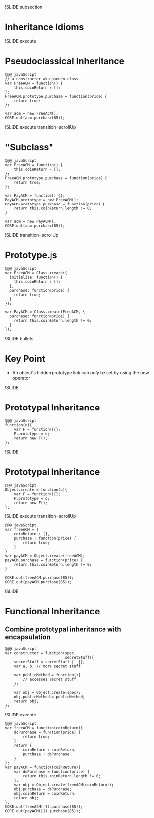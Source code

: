 !SLIDE subsection

# Inheritance Idioms #

!SLIDE execute

# Pseudoclassical Inheritance #

    @@@ javaScript
    // a constructor aka pseudo-class
    var FreeACM = function() {
        this.coinReturn = [];
    };
    FreeACM.prototype.purchase = function(price) {
        return true;
    };

    var acm = new FreeACM();
    CORE.out(acm.purchase(85));

!SLIDE execute transition=scrollUp

# "Subclass" #

    @@@ javaScript
    var FreeACM = function() {
        this.coinReturn = [];
    };
    FreeACM.prototype.purchase = function(price) {
        return true;
    };

    var PayACM = function() {};
    PayACM.prototype = new FreeACM();
    PayACM.prototype.purchase = function(price) {
        return this.coinReturn.length != 0;
    }

    var acm = new PayACM();
    CORE.out(acm.purchase(85));

!SLIDE transition=scrollUp

# Prototype.js #

    @@@ javaScript
    var FreeACM = Class.create({
      initialize: function() {
        this.coinReturn = [];
      },
      purchase: function(price) {
        return true;
      }
    });

    var PayACM = Class.create(FreeACM, {
      purchase: function(price) {
        return this.coinReturn.length != 0;
      }
    });


!SLIDE bullets

# Key Point #

* An object's hidden prototype link can *only* be set by using the new operator

!SLIDE

# Prototypal Inheritance #

    @@@ javaScript
    function(o){
        var F = function(){};
        F.prototype = o;
        return new F();
    };

!SLIDE

# Prototypal Inheritance #

    @@@ javaScript
    Object.create = function(o){
        var F = function(){};
        F.prototype = o;
        return new F();
    };

!SLIDE execute transition=scrollUp

    @@@ javaScript
    var freeACM = {
        coinReturn : [],
        purchase : function(price) {
            return true;
        }
    }
    var payACM = Object.create(freeACM);
    payACM.purchase = function(price) {
        return this.coinReturn.length != 0;
    }

    CORE.out(freeACM.purchase(85));
    CORE.out(payACM.purchase(85));

!SLIDE

# Functional Inheritance #
## Combine prototypal inheritance with encapsulation ##

    @@@ javaScript
    var constructor = function(spec,
                               secretStuff){
        secretStuff = secretStuff || {};
        var a, b; // more secret stuff

        var publicMethod = function(){
            // accesses secret stuff
        };

        var obj = Object.create(spec);
        obj.publicMethod = publicMethod;
        return obj;
    };

!SLIDE execute

    @@@ javaScript
    var freeACM = function(coinReturn){
        doPurchase = function(price) {
            return true;
        }
        return {
            coinReturn : coinReturn,
            purchase : doPurchase
        }
    };
    var payACM = function(coinReturn){
        var doPurchase = function(price) {
            return this.coinReturn.length != 0;
        };
        var obj = Object.create(freeACM(coinReturn));
        obj.purchase = doPurchase;
        obj.coinReturn = coinReturn;
        return obj;
    };
    CORE.out(freeACM([]).purchase(85));
    CORE.out(payACM([]).purchase(85));




